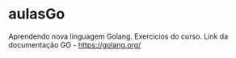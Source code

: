 # aulasGo
Aprendendo nova linguagem Golang.
Exercicios do curso.
Link da documentação GO - https://golang.org/
